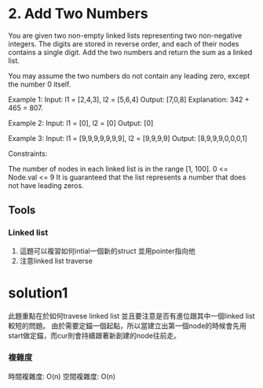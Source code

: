 # 2. Add Two Numbers
You are given two non-empty linked lists representing two non-negative integers. The digits are stored in reverse order, and each of their nodes contains a single digit. Add the two numbers and return the sum as a linked list.

You may assume the two numbers do not contain any leading zero, except the number 0 itself.

Example 1:
Input: l1 = [2,4,3], l2 = [5,6,4]
Output: [7,0,8]
Explanation: 342 + 465 = 807.

Example 2:
Input: l1 = [0], l2 = [0]
Output: [0]

Example 3:
Input: l1 = [9,9,9,9,9,9,9], l2 = [9,9,9,9]
Output: [8,9,9,9,0,0,0,1]
 

Constraints:

The number of nodes in each linked list is in the range [1, 100].
0 <= Node.val <= 9
It is guaranteed that the list represents a number that does not have leading zeros.

## Tools
### Linked list
1. 這題可以複習如何intial一個新的struct 並用pointer指向他
2. 注意linked list traverse

# solution1
此題重點在於如何travese linked list 並且要注意是否有進位跟其中一個linked list較短的問題。
由於需要定錨一個起點，所以當建立出第一個node的時候會先用start做定錨，而cur則會持續跟著新創建的node往前走。
### 複雜度
時間複雜度: O(n)
空間複雜度: O(n)
